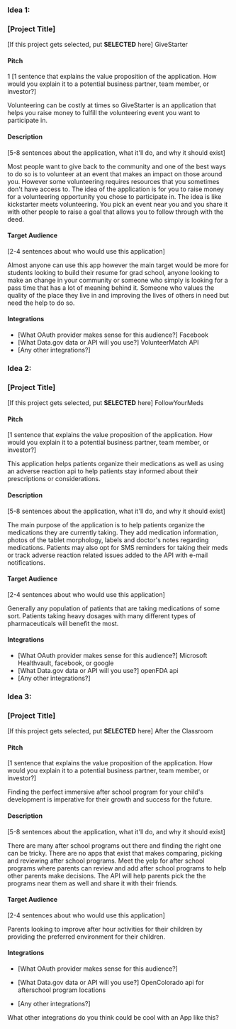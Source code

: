 ### Idea 1:

### [Project Title]

[If this project gets selected, put **SELECTED** here]
GiveStarter

#### Pitch
1
[1 sentence that explains the value proposition of the application. How would
you explain it to a potential business partner, team member, or investor?]

Volunteering can be costly at times so GiveStarter is an application that helps you raise money to fulfill
the volunteering event you want to participate in.

#### Description

[5-8 sentences about the application, what it'll do, and why it should exist]

Most people want to give back to the community and one of the best ways to do so is to volunteer
at an event that makes an impact on those around you. However some volunteering requires resources
that you sometimes don't have access to. The idea of the application is for you to raise money for
a volunteering opportunity you chose to participate in. The idea is like kickstarter meets volunteering.
You pick an event near you and you share it with other people to raise a goal that allows you to
follow through with the deed.

#### Target Audience

[2-4 sentences about who would use this application]

Almost anyone can use this app however the main target would be more for students looking to build their resume
for grad school, anyone looking to make an change in your community or someone who simply is looking
for a pass time that has a lot of meaning behind it. Someone who values the quality of the place they live in
and improving the lives of others in need but need the help to do so.

#### Integrations

* [What OAuth provider makes sense for this audience?]
Facebook
* [What Data.gov data or API will you use?]
VolunteerMatch API
* [Any other integrations?]




### Idea 2:

### [Project Title]

[If this project gets selected, put **SELECTED** here]
FollowYourMeds

#### Pitch

[1 sentence that explains the value proposition of the application. How would
you explain it to a potential business partner, team member, or investor?]

This application helps patients organize their medications as well as using an adverse reaction api to help
patients stay informed about their prescriptions or considerations.



#### Description

[5-8 sentences about the application, what it'll do, and why it should exist]

The main purpose of the application is to help patients organize the medications they are currently
taking. They add medication information, photos of the tablet morphology, labels and doctor's notes
regarding medications. Patients may also opt for SMS reminders for taking their meds or
track adverse reaction related issues added to the API with e-mail notifications.

#### Target Audience

[2-4 sentences about who would use this application]

Generally any population of patients that are taking medications of some sort. Patients taking heavy
dosages with many different types of pharmaceuticals will benefit the most.

#### Integrations

* [What OAuth provider makes sense for this audience?]
Microsoft Healthvault, facebook, or google
* [What Data.gov data or API will you use?]
openFDA api
* [Any other integrations?]


### Idea 3:

### [Project Title]

[If this project gets selected, put **SELECTED** here]
After the Classroom

#### Pitch

[1 sentence that explains the value proposition of the application. How would
you explain it to a potential business partner, team member, or investor?]

Finding the perfect immersive after school program for your child's development is imperative for their
growth and success for the future.

#### Description

[5-8 sentences about the application, what it'll do, and why it should exist]

There are many after school programs out there and finding the right one can be tricky. There are no apps that exist
that makes comparing, picking and reviewing after school programs. Meet the yelp for after school programs
where parents can review and add after school programs to help other parents make decisions. The API will help
parents pick the the programs near them as well and share it with their friends.

#### Target Audience

[2-4 sentences about who would use this application]

Parents looking to improve after hour activities for their children by providing the preferred
environment for their children.


#### Integrations

* [What OAuth provider makes sense for this audience?]

* [What Data.gov data or API will you use?]
OpenColorado api for afterschool program locations
* [Any other integrations?]

What other integrations do you think could be cool with an App like this?
